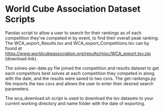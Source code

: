 # World Cube Association Dataset Scripts

Pandas script to allow a user to search for their rankings as of each competition they've competed in by event, to find their overall peak ranking. The WCA_export_Results.tsv and WCA_export_Competitions.tsv can by found at https://www.worldcubeassociation.org/results/misc/WCA_export.tsv.zip (download link). 

The solves-per-date.py file joined the competition and results dataset to get each competitors best solves at each competition they competed in along with the date, and the results were saved to two csvs. The get-rankings.py file imports the two csvs and allows the user to enter their desired search parameters.

The wca_download.sh script is used to download the tsv datasets to your current working directory and name folder with the date of exporting. 
